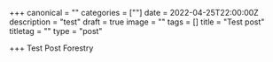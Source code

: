 +++
canonical = ""
categories = [""]
date = 2022-04-25T22:00:00Z
description = "test"
draft = true
image = ""
tags = []
title = "Test post"
titletag = ""
type = "post"

+++
Test Post Forestry